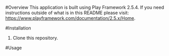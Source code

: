 #Overview
This application is built using Play Framework 2.5.4. If you need instructions outside of what is in this README please visit: https://www.playframework.com/documentation/2.5.x/Home.

#Installation
1. Clone this repository.

#Usage

